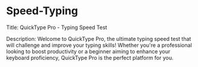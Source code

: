 # Speed-Typing
Title: QuickType Pro - Typing Speed Test

Description:
Welcome to QuickType Pro, the ultimate typing speed test that will challenge and improve your typing skills! Whether you're a professional looking to boost productivity or a beginner aiming to enhance your keyboard proficiency, QuickType Pro is the perfect platform for you.
